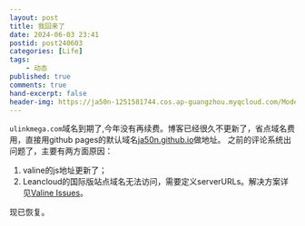 ```yaml
---
layout: post
title: 我回来了
date: 2024-06-03 23:41
postid: post240603
categories: [Life]
tags: 
    - 动态
published: true
comments: true
hand-excerpt: false
header-img: https://ja50n-1251581744.cos.ap-guangzhou.myqcloud.com/Model%203.png
---
```


`ulinkmega.com`域名到期了,今年没有再续费。博客已经很久不更新了，省点域名费用，直接用github pages的默认域名[ja50n.github.io](ja50n.github.io)做地址。
之前的评论系统出问题了，主要有两方面原因：
1. valine的js地址更新了；
2. Leancloud的国际版站点域名无法访问，需要定义serverURLs。解决方案详见[Valine Issues](https://github.com/xCss/Valine/issues/340)。

现已恢复。
